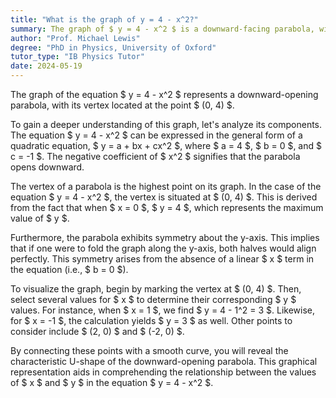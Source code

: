 ```yaml
---
title: "What is the graph of y = 4 - x^2?"
summary: The graph of $ y = 4 - x^2 $ is a downward-facing parabola, with its vertex located at the point (0, 4).
author: "Prof. Michael Lewis"
degree: "PhD in Physics, University of Oxford"
tutor_type: "IB Physics Tutor"
date: 2024-05-19
---
```


The graph of the equation $ y = 4 - x^2 $ represents a downward-opening parabola, with its vertex located at the point $ (0, 4) $.

To gain a deeper understanding of this graph, let's analyze its components. The equation $ y = 4 - x^2 $ can be expressed in the general form of a quadratic equation, $ y = a + bx + cx^2 $, where $ a = 4 $, $ b = 0 $, and $ c = -1 $. The negative coefficient of $ x^2 $ signifies that the parabola opens downward.

The vertex of a parabola is the highest point on its graph. In the case of the equation $ y = 4 - x^2 $, the vertex is situated at $ (0, 4) $. This is derived from the fact that when $ x = 0 $, $ y = 4 $, which represents the maximum value of $ y $.

Furthermore, the parabola exhibits symmetry about the y-axis. This implies that if one were to fold the graph along the y-axis, both halves would align perfectly. This symmetry arises from the absence of a linear $ x $ term in the equation (i.e., $ b = 0 $).

To visualize the graph, begin by marking the vertex at $ (0, 4) $. Then, select several values for $ x $ to determine their corresponding $ y $ values. For instance, when $ x = 1 $, we find $ y = 4 - 1^2 = 3 $. Likewise, for $ x = -1 $, the calculation yields $ y = 3 $ as well. Other points to consider include $ (2, 0) $ and $ (-2, 0) $.

By connecting these points with a smooth curve, you will reveal the characteristic U-shape of the downward-opening parabola. This graphical representation aids in comprehending the relationship between the values of $ x $ and $ y $ in the equation $ y = 4 - x^2 $.
    